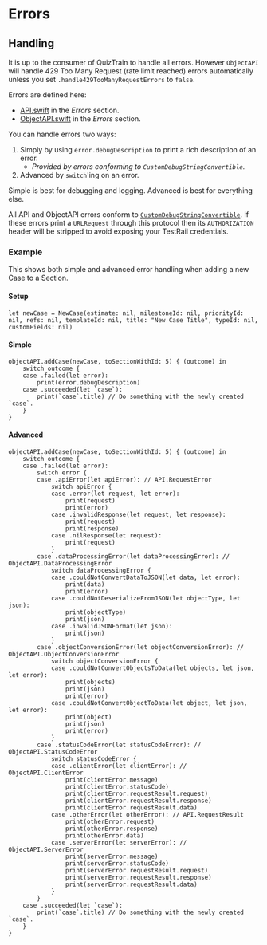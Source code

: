 # Errors

## Handling

It is up to the consumer of QuizTrain to handle all errors. However `ObjectAPI` will handle 429 Too Many Request (rate limit reached) errors automatically unless you set `.handle429TooManyRequestErrors` to `false`.

Errors are defined here:

- [API.swift](QuizTrain/Network/API.swift) in the *Errors* section.
- [ObjectAPI.swift](QuizTrain/Network/ObjectAPI.swift) in the *Errors* section.

You can handle errors two ways:

1. Simply by using `error.debugDescription` to print a rich description of an error.
    - *Provided by errors conforming to `CustomDebugStringConvertible`.*
2. Advanced by `switch`'ing on an error.

Simple is best for debugging and logging. Advanced is best for everything else.

All API and ObjectAPI errors conform to [`CustomDebugStringConvertible`](https://developer.apple.com/documentation/swift/customdebugstringconvertible). If these errors print a `URLRequest` through this protocol then its `AUTHORIZATION` header will be stripped to avoid exposing your TestRail credentials.

### Example

This shows both simple and advanced error handling when adding a new Case to a Section.

#### Setup

    let newCase = NewCase(estimate: nil, milestoneId: nil, priorityId: nil, refs: nil, templateId: nil, title: "New Case Title", typeId: nil, customFields: nil)

#### Simple

    objectAPI.addCase(newCase, toSectionWithId: 5) { (outcome) in
        switch outcome {
        case .failed(let error):
            print(error.debugDescription)
        case .succeeded(let `case`):
            print(`case`.title) // Do something with the newly created `case`.
        }
    }

#### Advanced

    objectAPI.addCase(newCase, toSectionWithId: 5) { (outcome) in
        switch outcome {
        case .failed(let error):
            switch error {
            case .apiError(let apiError): // API.RequestError
                switch apiError {
                case .error(let request, let error):
                    print(request)
                    print(error)
                case .invalidResponse(let request, let response):
                    print(request)
                    print(response)
                case .nilResponse(let request):
                    print(request)
                }
            case .dataProcessingError(let dataProcessingError): // ObjectAPI.DataProcessingError
                switch dataProcessingError {
                case .couldNotConvertDataToJSON(let data, let error):
                    print(data)
                    print(error)
                case .couldNotDeserializeFromJSON(let objectType, let json):
                    print(objectType)
                    print(json)
                case .invalidJSONFormat(let json):
                    print(json)
                }
            case .objectConversionError(let objectConversionError): // ObjectAPI.ObjectConversionError
                switch objectConversionError {
                case .couldNotConvertObjectsToData(let objects, let json, let error):
                    print(objects)
                    print(json)
                    print(error)
                case .couldNotConvertObjectToData(let object, let json, let error):
                    print(object)
                    print(json)
                    print(error)
                }
            case .statusCodeError(let statusCodeError): // ObjectAPI.StatusCodeError
                switch statusCodeError {
                case .clientError(let clientError): // ObjectAPI.ClientError
                    print(clientError.message)
                    print(clientError.statusCode)
                    print(clientError.requestResult.request)
                    print(clientError.requestResult.response)
                    print(clientError.requestResult.data)
                case .otherError(let otherError): // API.RequestResult
                    print(otherError.request)
                    print(otherError.response)
                    print(otherError.data)
                case .serverError(let serverError): // ObjectAPI.ServerError
                    print(serverError.message)
                    print(serverError.statusCode)
                    print(serverError.requestResult.request)
                    print(serverError.requestResult.response)
                    print(serverError.requestResult.data)
                }
            }
        case .succeeded(let `case`):
            print(`case`.title) // Do something with the newly created `case`.
        }
    }
